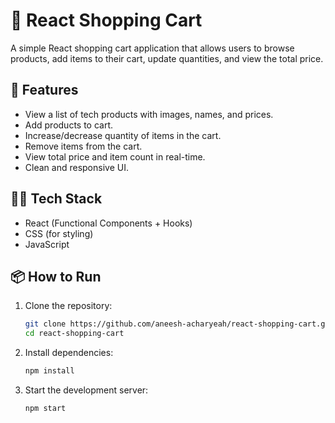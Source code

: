 # 🛒 React Shopping Cart

A simple React shopping cart application that allows users to browse products, add items to their cart, update quantities, and view the total price.

## 🚀 Features

- View a list of tech products with images, names, and prices.
- Add products to cart.
- Increase/decrease quantity of items in the cart.
- Remove items from the cart.
- View total price and item count in real-time.
- Clean and responsive UI.

## 🧑‍💻 Tech Stack

- React (Functional Components + Hooks)
- CSS (for styling)
- JavaScript

## 📦 How to Run

1. Clone the repository:
   ```bash
   git clone https://github.com/aneesh-acharyeah/react-shopping-cart.git
   cd react-shopping-cart
   ```
2. Install dependencies:
   ```bash
   npm install
   ```
3. Start the development server:
   ```
   npm start
   ```


